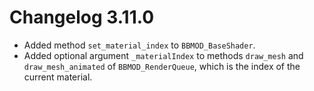 # Changelog 3.11.0

* Added method `set_material_index` to `BBMOD_BaseShader`.
* Added optional argument `_materialIndex` to methods `draw_mesh` and `draw_mesh_animated` of `BBMOD_RenderQueue`, which is the index of the current material.
